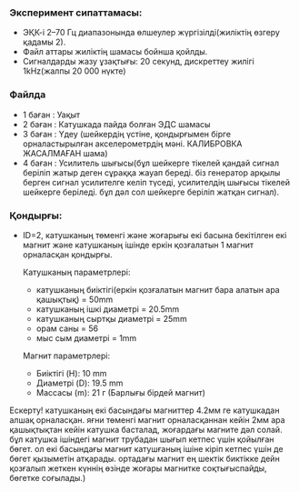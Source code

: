 
### Эксперимент сипаттамасы:
 - ЭҚК-і 2–70 Гц диапазонында өлшеулер жүргізілді(жиліктің өзгеру қадамы 2).
 - Файл аттары жиліктің шамасы бойнша қойлды.
 - Сигналдарды жазу ұзақтығы: 20 секунд, дискреттеу жилігі 1kHz(жалпы 20 000 нүкте)


### Файлда
 - 1 баған : Уақыт
 - 2 баған : Катушкада пайда болған ЭДС шамасы
 - 3 баған : Үдеу (шейкердің үстіне, қондырғымен бірге орналастырылған акселерометрдің мәні. КАЛИБРОВКА ЖАСАЛМАҒАН шама)
 - 4 баған : Усилитель шығысы(бұл шейкерге тікелей қандай сигнал беріліп жатыр деген сұраққа жауап береді. біз генератор арқылы берген сигнал усилителге келіп түседі,
усилителдің шығысы тікелей шейкерге беріледі. бұл дәл сол шейкерге беріліп жатқан сигнал).


### Қондырғы:
 - ID=2,  катушканың төменгі және жоғарығы екі басына бекітілген екі магнит және катушканың ішінде еркін қозғалатын 1 магнит орналасқан қондырғы.

     Катушканың параметрлері:
      - катушканың биіктігі(еркін қозғалатын магнит бара алатын ара қашықтық) = 50mm
      - катушканың ішкі диаметрі = 20.5mm
      - катушканың сыртқы диаметрі = 25mm
      - орам саны = 56
      - мыс сым диаметрі = 1mm

     Магнит параметрлері:
      - Биіктігі (H): 10 mm  
      - Диаметрі (D): 19.5 mm  
      - Массасы (m): 21 г (Барлығы бірдей магнит)

Ескерту! катушканың екі басындағы магниттер 4.2мм ге катушкадан алшақ орналасқан. яғни төменгі магнит орналасқаннан кейін 2мм ара қашықтықтан кейін катушка басталад, жоғардағы магните дәл солай. бұл катушка ішіндегі магнит трубадан шығып кетпес үшін қойылған бөгет. ол екі басындағы магнит катушғаның ішіне кіріп кетпес үшін де бөгет қызыметін атқарады. ортадағы магнит ең шектік биктікке дейн қозғалып жеткен күннің өзінде жоғары магнитке соқтығыспайды, бөгетке соғылады.)